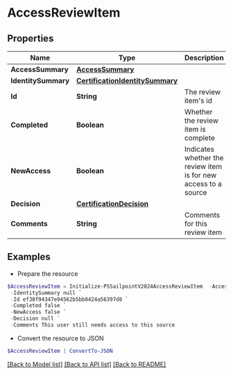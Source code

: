 # AccessReviewItem
## Properties

Name | Type | Description | Notes
------------ | ------------- | ------------- | -------------
**AccessSummary** | [**AccessSummary**](AccessSummary.md) |  | [optional] 
**IdentitySummary** | [**CertificationIdentitySummary**](CertificationIdentitySummary.md) |  | [optional] 
**Id** | **String** | The review item&#39;s id | [optional] 
**Completed** | **Boolean** | Whether the review item is complete | [optional] 
**NewAccess** | **Boolean** | Indicates whether the review item is for new access to a source | [optional] 
**Decision** | [**CertificationDecision**](CertificationDecision.md) |  | [optional] 
**Comments** | **String** | Comments for this review item | [optional] 

## Examples

- Prepare the resource
```powershell
$AccessReviewItem = Initialize-PSSailpointV2024AccessReviewItem  -AccessSummary null `
 -IdentitySummary null `
 -Id ef38f94347e94562b5bb8424a56397d8 `
 -Completed false `
 -NewAccess false `
 -Decision null `
 -Comments This user still needs access to this source
```

- Convert the resource to JSON
```powershell
$AccessReviewItem | ConvertTo-JSON
```

[[Back to Model list]](../README.md#documentation-for-models) [[Back to API list]](../README.md#documentation-for-api-endpoints) [[Back to README]](../README.md)

